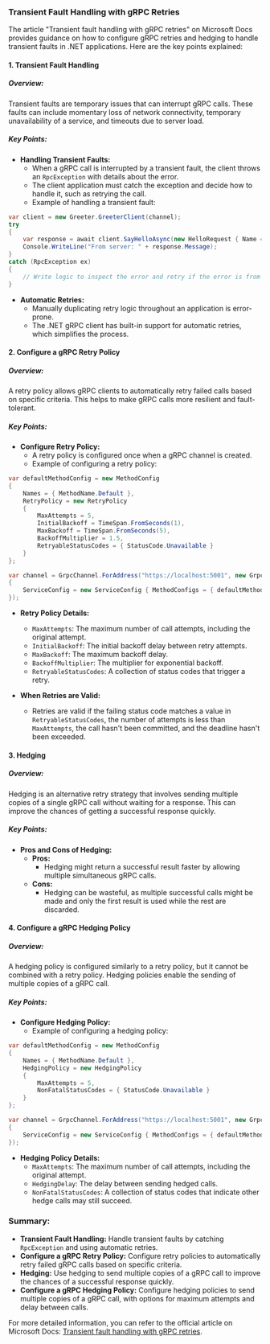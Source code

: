### Transient Fault Handling with gRPC Retries

The article "Transient fault handling with gRPC retries" on Microsoft Docs provides guidance on how to configure gRPC retries and hedging to handle transient faults in .NET applications. Here are the key points explained:

#### 1. Transient Fault Handling

##### Overview:
Transient faults are temporary issues that can interrupt gRPC calls. These faults can include momentary loss of network connectivity, temporary unavailability of a service, and timeouts due to server load.

##### Key Points:
- **Handling Transient Faults:**
  - When a gRPC call is interrupted by a transient fault, the client throws an `RpcException` with details about the error.
  - The client application must catch the exception and decide how to handle it, such as retrying the call.
  - Example of handling a transient fault:

```csharp
var client = new Greeter.GreeterClient(channel);
try
{
    var response = await client.SayHelloAsync(new HelloRequest { Name = ".NET" });
    Console.WriteLine("From server: " + response.Message);
}
catch (RpcException ex)
{
    // Write logic to inspect the error and retry if the error is from a transient fault.
}
```

- **Automatic Retries:**
  - Manually duplicating retry logic throughout an application is error-prone.
  - The .NET gRPC client has built-in support for automatic retries, which simplifies the process.

#### 2. Configure a gRPC Retry Policy

##### Overview:
A retry policy allows gRPC clients to automatically retry failed calls based on specific criteria. This helps to make gRPC calls more resilient and fault-tolerant.

##### Key Points:
- **Configure Retry Policy:**
  - A retry policy is configured once when a gRPC channel is created.
  - Example of configuring a retry policy:

```csharp
var defaultMethodConfig = new MethodConfig
{
    Names = { MethodName.Default },
    RetryPolicy = new RetryPolicy
    {
        MaxAttempts = 5,
        InitialBackoff = TimeSpan.FromSeconds(1),
        MaxBackoff = TimeSpan.FromSeconds(5),
        BackoffMultiplier = 1.5,
        RetryableStatusCodes = { StatusCode.Unavailable }
    }
};

var channel = GrpcChannel.ForAddress("https://localhost:5001", new GrpcChannelOptions
{
    ServiceConfig = new ServiceConfig { MethodConfigs = { defaultMethodConfig } }
});
```

- **Retry Policy Details:**
  - `MaxAttempts`: The maximum number of call attempts, including the original attempt.
  - `InitialBackoff`: The initial backoff delay between retry attempts.
  - `MaxBackoff`: The maximum backoff delay.
  - `BackoffMultiplier`: The multiplier for exponential backoff.
  - `RetryableStatusCodes`: A collection of status codes that trigger a retry.

- **When Retries are Valid:**
  - Retries are valid if the failing status code matches a value in `RetryableStatusCodes`, the number of attempts is less than `MaxAttempts`, the call hasn't been committed, and the deadline hasn't been exceeded.

#### 3. Hedging

##### Overview:
Hedging is an alternative retry strategy that involves sending multiple copies of a single gRPC call without waiting for a response. This can improve the chances of getting a successful response quickly.

##### Key Points:
- **Pros and Cons of Hedging:**
  - **Pros:**
    - Hedging might return a successful result faster by allowing multiple simultaneous gRPC calls.
  - **Cons:**
    - Hedging can be wasteful, as multiple successful calls might be made and only the first result is used while the rest are discarded.

#### 4. Configure a gRPC Hedging Policy

##### Overview:
A hedging policy is configured similarly to a retry policy, but it cannot be combined with a retry policy. Hedging policies enable the sending of multiple copies of a gRPC call.

##### Key Points:
- **Configure Hedging Policy:**
  - Example of configuring a hedging policy:

```csharp
var defaultMethodConfig = new MethodConfig
{
    Names = { MethodName.Default },
    HedgingPolicy = new HedgingPolicy
    {
        MaxAttempts = 5,
        NonFatalStatusCodes = { StatusCode.Unavailable }
    }
};

var channel = GrpcChannel.ForAddress("https://localhost:5001", new GrpcChannelOptions
{
    ServiceConfig = new ServiceConfig { MethodConfigs = { defaultMethodConfig } }
});
```

- **Hedging Policy Details:**
  - `MaxAttempts`: The maximum number of call attempts, including the original attempt.
  - `HedgingDelay`: The delay between sending hedged calls.
  - `NonFatalStatusCodes`: A collection of status codes that indicate other hedge calls may still succeed.

### Summary:

- **Transient Fault Handling:** Handle transient faults by catching `RpcException` and using automatic retries.
- **Configure a gRPC Retry Policy:** Configure retry policies to automatically retry failed gRPC calls based on specific criteria.
- **Hedging:** Use hedging to send multiple copies of a gRPC call to improve the chances of a successful response quickly.
- **Configure a gRPC Hedging Policy:** Configure hedging policies to send multiple copies of a gRPC call, with options for maximum attempts and delay between calls.

For more detailed information, you can refer to the official article on Microsoft Docs: [Transient fault handling with gRPC retries](https://docs.microsoft.com/en-us/aspnet/core/grpc/retries).